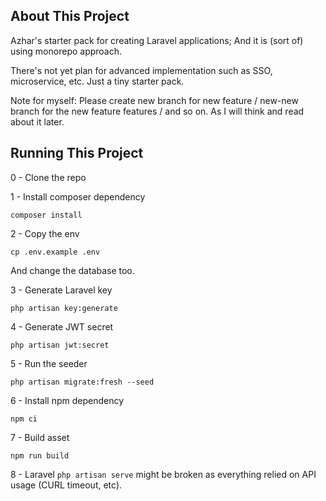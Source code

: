 ## About This Project

Azhar's starter pack for creating Laravel applications; And it is (sort of) using monorepo approach.

There's not yet plan for advanced implementation such as SSO, microservice, etc. Just a tiny starter pack.

Note for myself: Please create new branch for new feature / new-new branch for the new feature features / and so on. As I will think and read about it later.

## Running This Project

0 - Clone the repo

1 - Install composer dependency

```
composer install
```

2 - Copy the env

```
cp .env.example .env
```

And change the database too.

3 - Generate Laravel key

```
php artisan key:generate
```

4 - Generate JWT secret

```
php artisan jwt:secret
```

5 - Run the seeder

```
php artisan migrate:fresh --seed
```

6 - Install npm dependency

```
npm ci
```

7 - Build asset

```
npm run build
```

8 - Laravel `php artisan serve` might be broken as everything relied on API usage (CURL timeout, etc).